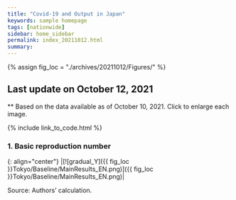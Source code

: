 ```yaml
---
title: "Covid-19 and Output in Japan"
keywords: sample homepage
tags: [nationwide]
sidebar: home_sidebar
permalink: index_20211012.html
summary:
---
```


{% assign fig_loc = "./archives/20211012/Figures/" %}

## Last update on October 12, 2021
** Based on the data available as of October 10, 2021. Click to enlarge each image.

{% include link_to_code.html %}







### 1. Basic reproduction number

{: align="center"}
|[![gradual_Y]({{ fig_loc }}Tokyo/Baseline/MainResults_EN.png)]({{ fig_loc }}Tokyo/Baseline/MainResults_EN.png)|

Source: Authors’ calculation.

